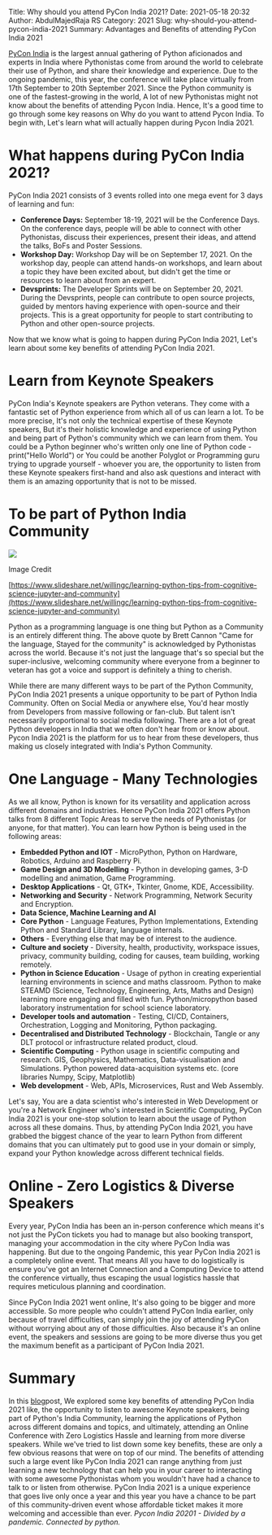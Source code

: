 Title: Why should you attend PyCon India 2021?
Date: 2021-05-18 20:32
Author: AbdulMajedRaja RS
Category: 2021
Slug: why-should-you-attend-pycon-india-2021
Summary: Advantages and Benefits of attending PyCon India 2021

[PyCon India](https://in.pycon.org/2021/) is the largest annual gathering of Python aficionados and experts in India where Pythonistas come from around the world to celebrate their use of Python, and share their knowledge and experience. Due to the ongoing pandemic, this year, the conference will take place virtually from 17th September to 20th September 2021\. Since the Python community is one of the fastest-growing in the world, A lot of new Pythonistas might not know about the benefits of attending Pycon India. Hence, It's a good time to go through some key reasons on Why do you want to attend Pycon India. To begin with, Let's learn what will actually happen during Pycon India 2021\.

# What happens during PyCon India 2021? 

PyCon India 2021 consists of 3 events rolled into one mega event for 3 days of learning and fun:

* **Conference Days:** September 18-19, 2021 will be the Conference Days. On the conference days, people will be able to connect with other Pythonistas, discuss their experiences, present their ideas, and attend the talks, BoFs and Poster Sessions. 
* **Workshop Day:** Workshop Day will be on September 17, 2021\. On the workshop day, people can attend hands-on workshops, and learn about a topic they have been excited about, but didn't get the time or resources to learn about from an expert.
* **Devsprints:** The Developer Sprints will be on September 20, 2021\. During the Devsprints, people can contribute to open source projects, guided by mentors having experience with open-source and their projects. This is a great opportunity for people to start contributing to Python and other open-source projects.  

Now that we know what is going to happen during PyCon India 2021, Let's learn about some key benefits of attending PyCon India 2021\.   
  

# Learn from Keynote Speakers  
  

PyCon India's Keynote speakers are Python veterans. They come with a fantastic set of Python experience from which all of us can learn a lot. To be more precise, It's not only the technical expertise of these Keynote speakers, But it's their holistic knowledge and experience of using Python and being part of Python's community which we can learn from them. You could be a Python beginner who's written only one line of Python code -  print("Hello World") or You could be another Polyglot or Programming guru trying to upgrade yourself - whoever you are,  the opportunity to listen from these Keynote speakers first-hand and also ask questions and interact with them is an amazing opportunity that is not to be missed.

# To be part of Python India Community 

![](https://lh6.googleusercontent.com/V-fJ2-7xTRaPobW_euWiE6dB_m1i5aoSavcrfQE2Bb8xZECdrMsQVd4M0QHAUNtq_sDLC_VGeGt8oO-iLmah_ioZiSxqP7PzMRGZpxXcMFnT4J-5HuKt7dJcfZOe762Y-JRK7ITa)

Image Credit

[https://www.slideshare.net/willingc/learning-python-tips-from-cognitive-science-jupyter-and-community](https://www.slideshare.net/willingc/learning-python-tips-from-cognitive-science-jupyter-and-community)  

Python as a programming language is one thing but Python as a Community is an entirely different thing. The above quote by Brett Cannon "Came for the language, Stayed for the community" is acknowledged by Pythonistas across the world. Because it's not just the language that's so special but the super-inclusive, welcoming community where everyone from a beginner to veteran has got a voice and support is definitely a thing to cherish.   

While there are many different ways to be part of the Python Community, PyCon India 2021 presents a unique opportunity to be part of Python India Community. Often on Social Media or anywhere else, You'd hear mostly from Developers from massive following or fan-club. But talent isn't necessarily proportional to social media following. There are a lot of great Python developers in India that we often don't hear from or know about. Pycon India 2021 is the platform for us to hear from these developers, thus making us closely integrated with India's Python Community.   

# One Language - Many Technologies

As we all know, Python is known for its versatility and application across different domains and industries. Hence PyCon India 2021 offers Python talks from 8 different Topic Areas to serve the needs of Pythonistas (or anyone, for that matter). You can learn how Python is being used in the following areas:  

* **Embedded Python and IOT** - MicroPython, Python on Hardware, Robotics, Arduino and Raspberry Pi.
* **Game Design and 3D Modelling** - Python in developing games, 3-D modelling and animation, Game Programming.
* **Desktop Applications** - Qt, GTK+, Tkinter, Gnome, KDE, Accessibility.
* **Networking and Security** - Network Programming, Network Security and Encryption.
* **Data Science, Machine Learning and AI**
* **Core Python** - Language Features, Python Implementations, Extending Python and Standard Library, language internals.
* **Others** - Everything else that may be of interest to the audience.
* **Culture and society** - Diversity, health, productivity, workspace issues, privacy, community building, coding for causes, team building, working remotely.
* **Python in Science Education** - Usage of python in creating experiential learning environments in science and maths classroom. Python to make STEAMD (Science, Technology, Engineering, Arts, Maths and Design) learning more engaging and filled with fun. Python/micropython based laboratory instrumentation for school science laboratory.
* **Developer tools and automation** - Testing, CI/CD, Containers, Orchestration, Logging and Monitoring, Python packaging.
* **Decentralised and Distributed Technology** - Blockchain, Tangle or any DLT protocol or infrastructure related product, cloud.
* **Scientific Computing** - Python usage in scientific computing and research. GIS, Geophysics, Mathematics, Data-visualisation and Simulations. Python powered data-acquisition systems etc. (core libraries Numpy, Scipy, Matplotlib)
* **Web development** - Web, APIs, Microservices, Rust and Web Assembly.  

Let's say, You are a data scientist who's interested in Web Development or you're a Network Engineer who's interested in Scientific Computing, PyCon India 2021 is your one-stop solution to learn about the usage of Python across all these domains. Thus, by attending PyCon India 2021, you have grabbed the biggest chance of the year to learn Python from different domains that you can ultimately put to good use in your domain or simply, expand your Python knowledge across different technical fields.   

# Online - Zero Logistics & Diverse Speakers

Every year, PyCon India has been an in-person conference which means it's not just the PyCon tickets you had to manage but also booking transport, managing your accommodation in the city where PyCon India was happening. But due to the ongoing Pandemic, this year PyCon India 2021 is a completely online event. That means All you have to do logistically is ensure you've got an Internet Connection and a Computing Device to attend the conference virtually, thus escaping the usual logistics hassle that requires meticulous planning and coordination.   

Since PyCon India 2021 went online, It's also going to be bigger and more accessible. So more people who couldn't attend PyCon India earlier, only because of travel difficulties, can simply join the joy of attending PyCon without worrying about any of those difficulties. Also because it's an online event, the speakers and sessions are going to be more diverse thus you get the maximum benefit as a participant of PyCon India 2021\.   

# Summary   

In this [blog](https://in.pycon.org/blog/)post, We explored some key benefits of attending PyCon India 2021 like, the opportunity to listen to awesome Keynote speakers, being part of Python's India Community, learning the applications of Python across different domains and topics, and ultimately, attending an Online Conference with Zero Logistics Hassle and learning from more diverse speakers. While we've tried to list down some key benefits, these are only a few obvious reasons that were on top of our mind.  The benefits of attending such a large event like PyCon India 2021 can range anything from just learning a new technology that can help you in your career to interacting with some awesome Pythonistas whom you wouldn't have had a chance to talk to or listen from otherwise. PyCon India 2021 is a unique experience that goes live only once a year and this year you have a chance to be part of this community-driven event whose affordable ticket makes it more welcoming and accessible than ever. *Pycon India 20201 - Divided by a pandemic. Connected by python.*